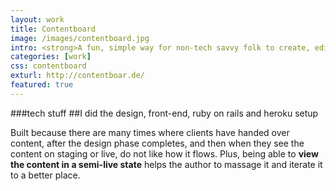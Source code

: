 ```yaml
---
layout: work
title: Contentboard
image: /images/contentboard.jpg
intro: <strong>A fun, simple way for non-tech savvy folk to create, edit and share content in preparation for the web.</strong> A Ruby on Rails app, I designed and built the UI &amp; front-end, and did all the heavy Rails work.
categories: [work]
css: contentboard
exturl: http://contentboar.de/
featured: true
---
```


###tech stuff
##I did the design, front-end, ruby on rails and heroku setup

Built because there are many times where clients have handed over content, after the design phase completes, and then when they see the content on staging or live, do not like how it flows. Plus, being able to **view the content in a semi-live state** helps the author to massage it and iterate it to a better place.